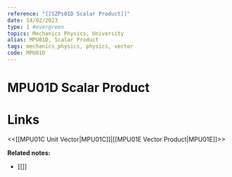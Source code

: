 ```yaml
---
reference: "[[SZPs01D Scalar Product]]"
date: 14/02/2023
type: 1 #evergreen
topics: Mechanics Physics, University
alias: MPU01D, Scalar Product
tags: mechanics_physics, physics, vector
code: MPU01D
---
```

# MPU01D Scalar Product


# Links
<<[[MPU01C Unit Vector|MPU01C]]|[[MPU01E Vector Product|MPU01E]]>>

**Related notes:**
- [[]] 
